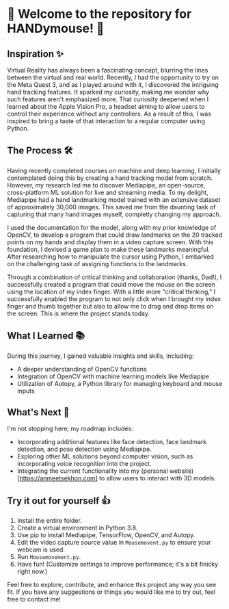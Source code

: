# 👋 Welcome to the repository for HANDymouse! 👋



## Inspiration ✨
Virtual Reality has always been a fascinating concept, blurring the lines between the virtual and real world. Recently, I had the opportunity to try on the Meta Quest 3, and as I played around with it, I discovered the intriguing hand tracking features. It sparked my curiosity, making me wonder why such features aren't emphasized more. That curiosity deepened when I learned about the Apple Vision Pro, a headset aiming to allow users to control their experience without any controllers. As a result of this, I was inspired to bring a taste of that interaction to a regular computer using Python.

## The Process 🛠️
Having recently completed courses on machine and deep learning, I initially contemplated doing this by creating a hand tracking model from scratch. However, my research led me to discover Mediapipe, an open-source, cross-platform ML solution for live and streaming media. To my delight, Mediapipe had a hand landmarking model trained with an extensive dataset of approximately 30,000 images. This saved me from the daunting task of capturing that many hand images myself, completly changing my approach.

I used the documentation for the model, along with my prior knowledge of OpenCV, to develop a program that could draw landmarks on the 20 tracked points on my hands and display them in a video capture screen. With this foundation, I devised a game plan to make these landmarks meaningful. After researching how to manipulate the cursor using Python, I embarked on the challenging task of assigning functions to the landmarks.

Through a combination of critical thinking and collaboration (thanks, Dad!), I successfully created a program that could move the mouse on the screen using the location of my index finger. With a little more "critical thinking," I successfully enabled the program to not only click when I brought my index finger and thumb together but also to allow me to drag and drop items on the screen. This is where the project stands today.

## What I Learned 📚
During this journey, I gained valuable insights and skills, including:

- A deeper understanding of OpenCV functions
- Integration of OpenCV with machine learning models like Mediapipe
- Utilization of Autopy, a Python library for managing keyboard and mouse inputs

## What's Next 🔮
I'm not stopping here; my roadmap includes:

- Incorporating additional features like face detection, face landmark detection, and pose detection using Mediapipe.
- Exploring other ML solutions beyond computer vision, such as incorporating voice recognition into the project.
- Integrating the current functionality into my (personal website)[https://anmeetsekhon.com] to allow users to interact with 3D models.


## Try it out for yourself 👍
1. Install the entire folder.
2. Create a virtual environment in Python 3.8.
3. Use pip to install Mediapipe, TensorFlow, OpenCV, and Autopy.
4. Edit the video capture source value in `Mousemovent.py` to ensure your webcam is used.
5. Run `Mousemovement.py`.
6. Have fun! (Customize settings to improve performance; it's a bit finicky right now.)

Feel free to explore, contribute, and enhance this project any way you see fit. If you have any suggestions or things you would like me to try out, feel free to contact me!